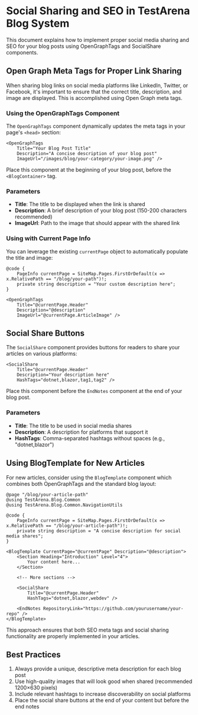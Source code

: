 # Social Sharing and SEO in TestArena Blog System

This document explains how to implement proper social media sharing and SEO for your blog posts using OpenGraphTags and SocialShare components.

## Open Graph Meta Tags for Proper Link Sharing

When sharing blog links on social media platforms like LinkedIn, Twitter, or Facebook, it's important to ensure that the correct title, description, and image are displayed. This is accomplished using Open Graph meta tags.

### Using the OpenGraphTags Component

The `OpenGraphTags` component dynamically updates the meta tags in your page's `<head>` section:

```cshtml
<OpenGraphTags 
    Title="Your Blog Post Title"
    Description="A concise description of your blog post"
    ImageUrl="/images/blog/your-category/your-image.png" />
```

Place this component at the beginning of your blog post, before the `<BlogContainer>` tag.

### Parameters

- **Title**: The title to be displayed when the link is shared
- **Description**: A brief description of your blog post (150-200 characters recommended)
- **ImageUrl**: Path to the image that should appear with the shared link

### Using with Current Page Info

You can leverage the existing `currentPage` object to automatically populate the title and image:

```cshtml
@code {
    PageInfo currentPage = SiteMap.Pages.FirstOrDefault(x => x.RelativePath == "/blog/your-path")!;
    private string description = "Your custom description here";
}

<OpenGraphTags 
    Title="@currentPage.Header"
    Description="@description"
    ImageUrl="@currentPage.ArticleImage" />
```

## Social Share Buttons

The `SocialShare` component provides buttons for readers to share your articles on various platforms:

```cshtml
<SocialShare 
    Title="@currentPage.Header" 
    Description="Your description here" 
    HashTags="dotnet,blazor,tag1,tag2" />
```

Place this component before the `EndNotes` component at the end of your blog post.

### Parameters

- **Title**: The title to be used in social media shares
- **Description**: A description for platforms that support it
- **HashTags**: Comma-separated hashtags without spaces (e.g., "dotnet,blazor")

## Using BlogTemplate for New Articles

For new articles, consider using the `BlogTemplate` component which combines both OpenGraphTags and the standard blog layout:

```cshtml
@page "/blog/your-article-path"
@using TestArena.Blog.Common
@using TestArena.Blog.Common.NavigationUtils

@code {
    PageInfo currentPage = SiteMap.Pages.FirstOrDefault(x => x.RelativePath == "/blog/your-article-path")!;
    private string description = "A concise description for social media shares";
}

<BlogTemplate CurrentPage="@currentPage" Description="@description">
    <Section Heading="Introduction" Level="4">
        Your content here...
    </Section>
    
    <!-- More sections -->
    
    <SocialShare 
        Title="@currentPage.Header" 
        HashTags="dotnet,blazor,webdev" />
        
    <EndNotes RepositoryLink="https://github.com/yourusername/your-repo" />
</BlogTemplate>
```

This approach ensures that both SEO meta tags and social sharing functionality are properly implemented in your articles.

## Best Practices

1. Always provide a unique, descriptive meta description for each blog post
2. Use high-quality images that will look good when shared (recommended 1200×630 pixels)
3. Include relevant hashtags to increase discoverability on social platforms
4. Place the social share buttons at the end of your content but before the end notes

